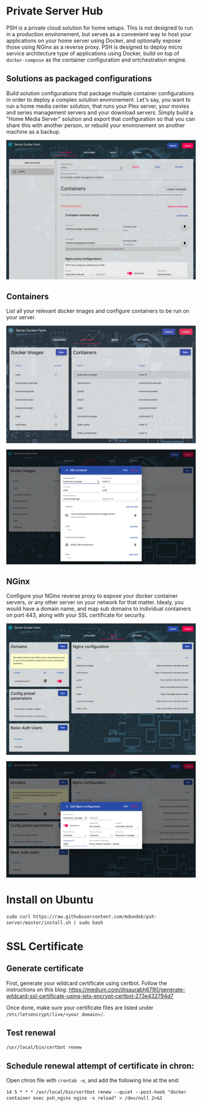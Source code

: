 # Private Server Hub

PSH is a private cloud solution for home setups. This is not designed to run in a production environement, but serves as a convenient way to host your applications on your home server using Docker, and optionally expose those using NGinx as a reverse proxy.
PSH is designed to deploy micro service architecture type of applications using Docker, build on top of `docker-compose` as the container configuration and ortchestration engine.

## Solutions as packaged configurations

Build solution configurations that package multiple container configurations in order to deploy a complex solution environement. Let's say, you want to run a home media center solution, that runs your Plex server, your movies and series management servers and your download servers. Simply build a "Home Media Server" solution and export that configuration so that you can share this with another person, or rebuild your environement on another machine as a backup. 

![Solution example](https://raw.githubusercontent.com/mdundek/psh-server/master/resources/images/solution_example.png)

## Containers

List all your relevant docker images and configure containers to be run on your server.

![Containers](https://raw.githubusercontent.com/mdundek/psh-server/master/resources/images/containers.png)  

![Container edit](https://raw.githubusercontent.com/mdundek/psh-server/master/resources/images/container_edit.png)

## NGinx

Configure your NGinx reverse proxy to expose your docker container servers, or any other server on your network for that matter. Idealy, you would have a domain name, and map sub domains to individual containers on port 443, along with your SSL certificate for security.

![Nginx](https://raw.githubusercontent.com/mdundek/psh-server/master/resources/images/nginx.png)  

![Nginx edit](https://raw.githubusercontent.com/mdundek/psh-server/master/resources/images/nginx_edit.png)


# Install on Ubuntu

```
sudo curl https://raw.githubusercontent.com/mdundek/psh-server/master/install.sh | sudo bash
```

# SSL Certificate

## Generate certificate

First, generate your wildcard certificate using certbot. Follow the instructions on this blog:
https://medium.com/@saurabh6790/generate-wildcard-ssl-certificate-using-lets-encrypt-certbot-273e432794d7

Once done, make sure your certificate files are listed under `/etc/letsencrypt/live/<your domain>/`.

## Test renewal

```
/usr/local/bin/certbot renew
```

## Schedule renewal attempt of certificate in chron:

Open chron file with `crontab -e`, and add the following line at the end:

```
14 5 * * * /usr/local/bin/certbot renew --quiet --post-hook "docker container exec psh_nginx nginx -s reload" > /dev/null 2>&1
```
